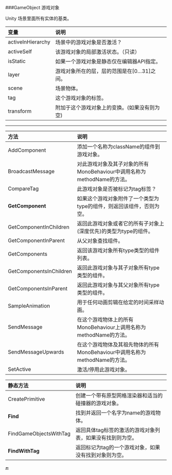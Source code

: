 ###GameObject 游戏对象

Unity 场景里面所有实体的基类。

|变量|说明|
|:--|:--|
|activeInHierarchy|场景中的游戏对象是否激活？|
|activeSelf|该游戏对象的局部激活状态。（只读）|
|isStatic|如果一个游戏对象是静态仅在编辑器API指定。|
|layer|游戏对象所在的层，层的范围是在[0…31]之间。|
|scene|场景物体。|
|tag|这个游戏对象的标签。|
|transform|附加于这个游戏对象上的变换。(如果没有则为空)|

---

|方法|说明|
|:--|:--|
|AddComponent|添加一个名称为className的组件到游戏对象。|
|BroadcastMessage|对此游戏对象及其子对象的所有MonoBehaviour中调用名称为methodName的方法。|
|CompareTag|此游戏对象是否被标记为tag标签？|
|**GetComponent**|如果这个游戏对象附件了一个类型为type的组件，则返回该组件，否则为空。|
|GetComponentInChildren|返回此游戏对象或者它的所有子对象上(深度优先)的类型为type的组件。|
|GetComponentInParent|从父对象查找组件。|
|GetComponents|返回该游戏对象所有type类型的组件列表。|
|GetComponentsInChildren|返回此游戏对象与其子对象所有type类型的组件。|
|GetComponentsInParent|返回此游戏对象与其父对象所有type类型的组件。|
|SampleAnimation|用于任何动画剪辑在给定的时间采样动画。|
|SendMessage|在这个游戏物体上的所有MonoBehaviour上调用名称为methodName的方法。|
|SendMessageUpwards|在这个游戏物体及其祖先物体的所有MonoBehaviour中调用名称为methodName的方法。|
|SetActive|激活/停用此游戏对象。|

|静态方法|说明|
|:--|:--|
|CreatePrimitive|创建一个带有原型网格渲染器和适当的碰撞器的游戏对象。|
|**Find**|找到并返回一个名字为name的游戏物体。|
|FindGameObjectsWithTag|返回具体tag标签的激活的游戏对象列表，如果没有找到则为空。|
|**FindWithTag**|返回标记为tag的一个游戏对象，如果没有找到对象则为空。|


🔚




